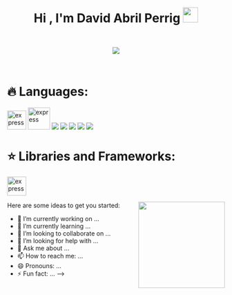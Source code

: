 <h1 align="center"><b>Hi , I'm David Abril Perrig </b><img src="https://media.giphy.com/media/hvRJCLFzcasrR4ia7z/giphy.gif" width="35"></h1>

<br/>

<p align="center">
  <a href="https://github.com/DenverCoder1/readme-typing-svg"><img src="https://readme-typing-svg.herokuapp.com?font=Time+New+Roman&color=cyan&size=25&center=true&vCenter=true&width=600&height=100&lines=Hey+y’all,+I+hope+you’re+doing+awesome;++;Self-taught+Front-End+Developer,;Computer+Engineering+Student,;Active+Learner/Researcher,;Love+to+learn+new+stuffs..<3"></a>
</p>

<br/>

<h1 align="left">🔥 Languages:</h1>
<div display="flex !important">
  <div>
    <p align="left"> 
        <img src="https://img.icons8.com/color/452/c-programming.png" alt="express" width="44" height="44" target="_blank"/>
        <img src="https://encrypted-tbn0.gstatic.com/images?q=tbn:ANd9GcT2KysS-Fj-RgPNEg0XK_6GJINJS-mf8f6zSxcZID9U7xsVTZPkPVtAqfY5E3kd0nTJnb0&usqp=CAU" alt="express" width="51" height="51" />
        <img src="https://img.icons8.com/color/48/000000/css3.png"/>
        <img src="https://img.icons8.com/color/48/000000/html-5.png"/>
        <img src="https://img.icons8.com/color/48/000000/javascript.png"/>
        <img src="https://img.icons8.com/color/48/000000/python.png"/>
        <img src="https://img.icons8.com/fluent/50/000000/mysql-logo.png"/>
      <h1 align="left">⭐️ Libraries and Frameworks:</h1> 
      <img src="https://upload.wikimedia.org/wikipedia/commons/a/a7/React-icon.svg" alt="express" width="44" height="44"/>
    </p>
  </div>
    <img align="right" height="200" src="https://media.giphy.com/media/ao9DUiTKH60XS/giphy.gif"/>
</div>


Here are some ideas to get you started:

- 🔭 I’m currently working on ...
- 🌱 I’m currently learning ...
- 👯 I’m looking to collaborate on ...
- 🤔 I’m looking for help with ...
- 💬 Ask me about ...
- 📫 How to reach me: ...
- 😄 Pronouns: ...
- ⚡ Fun fact: ...
-->
